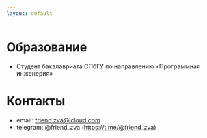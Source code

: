 ```yaml
---
layout: default
---
```


# Образование
- Студент бакалавриата СПбГУ по направлению «Программная инженерия»

# Контакты
- email: friend.zva@icloud.com
- telegram: @friend_zva (https://t.me/@friend_zva)
